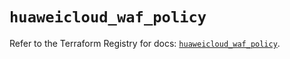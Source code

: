 # `huaweicloud_waf_policy`

Refer to the Terraform Registry for docs: [`huaweicloud_waf_policy`](https://registry.terraform.io/providers/huaweicloud/huaweicloud/1.71.1/docs/resources/waf_policy).
